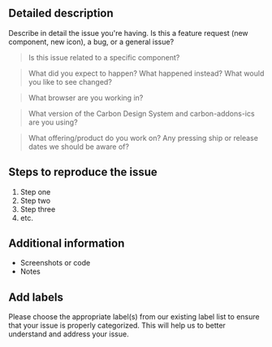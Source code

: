 <!-- Feel free to remove sections that aren't relevant.

## Title line template: [Title]: Brief description

-->

## Detailed description

Describe in detail the issue you're having. Is this a feature request (new component, new icon), a bug, or a general issue?


> Is this issue related to a specific component?


> What did you expect to happen? What happened instead? What would you like to see changed?



> What browser are you working in?



> What version of the Carbon Design System and carbon-addons-ics are you using?



> What offering/product do you work on? Any pressing ship or release dates we should be aware of?


## Steps to reproduce the issue

1. Step one
2. Step two
3. Step three
4. etc.


## Additional information

* Screenshots or code
* Notes


## Add labels
Please choose the appropriate label(s) from our existing label list to ensure that your issue is properly categorized. This will help us to better understand and address your issue.
